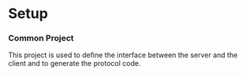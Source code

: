 # Setup
### Common Project
This project is used to define the interface between the server and the client and to generate the protocol code.  


